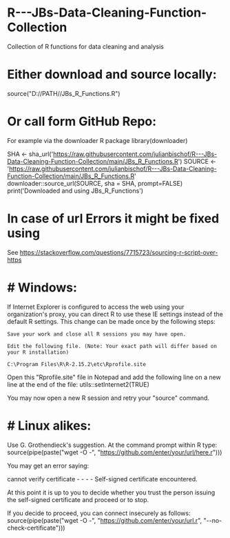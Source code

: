 # R---JBs-Data-Cleaning-Function-Collection
 Collection of R functions for data cleaning and analysis
 
 # Either download and source locally:
 source("D://PATH//JBs_R_Functions.R")
 
 # Or call form GitHub Repo:
 For example via the downloader R package
 library(downloader)
 
 SHA <- sha_url('https://raw.githubusercontent.com/julianbischof/R---JBs-Data-Cleaning-Function-Collection/main/JBs_R_Functions.R')
 SOURCE <- 'https://raw.githubusercontent.com/julianbischof/R---JBs-Data-Cleaning-Function-Collection/main/JBs_R_Functions.R'
 downloader::source_url(SOURCE, sha = SHA, prompt=FALSE)
 print('Downloaded and using JBs_R_Functions')

 # In case of url Errors it might be fixed using
 See https://stackoverflow.com/questions/7715723/sourcing-r-script-over-https

 # # Windows:
If Internet Explorer is configured to access the web using your organization's proxy, you can direct R to use these IE settings instead of the default R settings. This change can be made once by the following steps:

    Save your work and close all R sessions you may have open.

    Edit the following file. (Note: Your exact path will differ based on your R installation)

    C:\Program Files\R\R-2.15.2\etc\Rprofile.site

Open this "Rprofile.site" file in Notepad and add the following line on a new line at the end of the file:
utils::setInternet2(TRUE)

You may now open a new R session and retry your "source" command.


# # Linux alikes:
Use G. Grothendieck's suggestion. At the command prompt within R type:
source(pipe(paste("wget -O -", "https://github.com/enter/your/url/here.r")))

You may get an error saying:

cannot verify certificate - - - - Self-signed certificate encountered.

At this point it is up to you to decide whether you trust the person issuing the self-signed certificate and proceed or to stop.

If you decide to proceed, you can connect insecurely as follows:
source(pipe(paste("wget -O -", "https://github.com/enter/your/url.r", "--no-check-certificate")))

